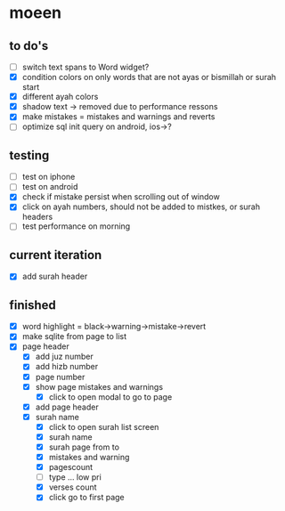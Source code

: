 # moeen

## to do's

- [ ] switch text spans to Word widget?
- [x] condition colors on only words that are not ayas or bismillah or surah start
- [x] different ayah colors
- [x] shadow text -> removed due to performance ressons
- [x] make mistakes = mistakes and warnings and reverts
- [ ] optimize sql init query on android, ios->?

## testing

- [ ] test on iphone
- [ ] test on android
- [x] check if mistake persist when scrolling out of window
- [x] click on ayah numbers, should not be added to mistkes, or surah headers
- [ ] test performance on morning

## current iteration

- [x] add surah header

## finished

- [x] word highlight = black->warning->mistake->revert
- [x] make sqlite from page to list
- [x] page header
  - [x] add juz number
  - [x] add hizb number
  - [x] page number
  - [x] show page mistakes and warnings
    - [x] click to open modal to go to page
  - [x] add page header
  - [x] surah name
    - [x] click to open surah list screen
    - [x] surah name
    - [x] surah page from to
    - [x] mistakes and warning
    - [x] pagescount
    - [ ] type ... low pri
    - [x] verses count
    - [x] click go to first page
